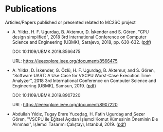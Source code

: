 # Publications
Articles/Papers published or presented related to MC2SC project

- A. Yıldız, H. F. Ugurdag, B. Aktemur, D. İskender and S. Gören, "CPU design simplified", 2018 3rd International Conference on Computer Science and Engineering (UBMK), Sarajevo, 2018, pp. 630-632. ([pdf](doc/08566475.pdf))

  DOI: 10.1109/UBMK.2018.8566475
  
  URL: https://ieeexplore.ieee.org/document/8566475

- A. Yıldız, D. İskender, G. Özlü, H. F. Ugurdag, B. Aktemur, and S. Gören, "Software UART: A Use Case for VSCPU Worst-Case Execution Time Analyzer", 2018 3rd International Conference on Computer Science and Engineering (UBMK), Samsun, 2019. ([pdf](doc/UBMK_19.pdf))

  DOI: 10.1109/UBMK.2019.8907220
  
  URL: https://ieeexplore.ieee.org/document/8907220

- Abdullah Yıldız, Tugay Emre Yucedag, H. Fatih Ugurdag and Sezer Gören, "VSCPU ile Eğitsel Açıdan İşlemci Komut Kümesinin Öneminin Ele Alınması", İşlemci Tasarımı Çalıştayı, İstanbul, 2019. ([pdf](doc/ITC_19.pdf))
